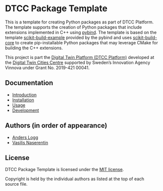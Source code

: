 # DTCC Package Template

This is a template for creating Python packages as part of DTCC Platform.
The template supports the creation of Python packages that include
extensions implemented in C++ using [pybind](https://github.com/pybind).
The template is based on the template
[scikit-build-example](https://github.com/pybind/scikit_build_example)
provided by the pybind and uses
[scikit-build-core](https://github.com/scikit-build/scikit-build-core)
to create pip-installable Python packages that may leverage CMake for
building the C++ extensions.

This project is part the
[Digital Twin Platform (DTCC Platform)](https://gitlab.com/dtcc-platform)
developed at the
[Digital Twin Cities Centre](https://dtcc.chalmers.se/)
supported by Sweden’s Innovation Agency Vinnova under Grant No. 2019-421 00041.

## Documentation

* [Introduction](./docs/introduction.md)
* [Installation](./docs/installation.md)
* [Usage](./docs/usage.md)
* [Development](./docs/development.md)

## Authors (in order of appearance)

* [Anders Logg](http://anders.logg.org)
* [Vasilis Naserentin](https://www.chalmers.se/en/Staff/Pages/vasnas.aspx)

## License

DTCC Package Template is licensed under the
[MIT license](https://opensource.org/licenses/MIT).

Copyright is held by the individual authors as listed at the top of
each source file.
